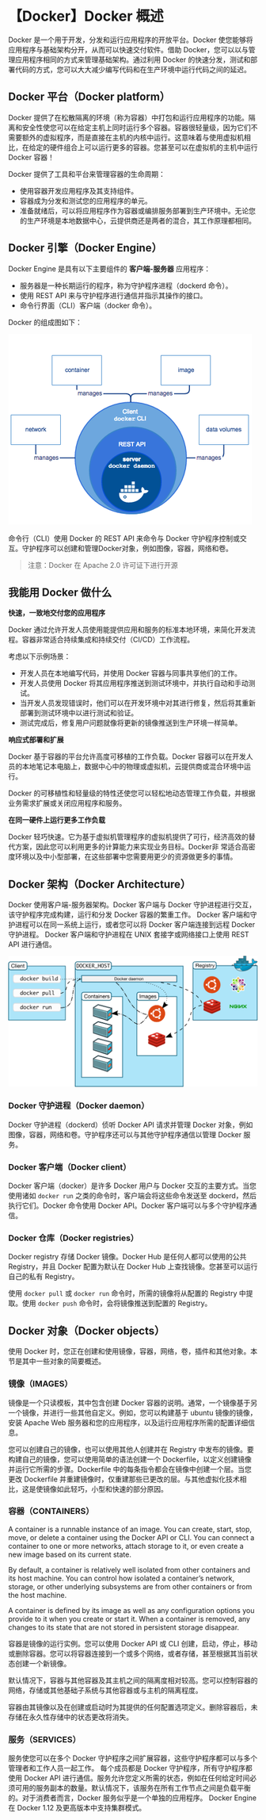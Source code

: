# 【Docker】Docker 概述

 Docker 是一个用于开发，分发和运行应用程序的开放平台。Docker 使您能够将应用程序与基础架构分开，从而可以快速交付软件。借助 Docker，您可以以与管理应用程序相同的方式来管理基础架构。通过利用 Docker 的快速分发，测试和部署代码的方式，您可以大大减少编写代码和在生产环境中运行代码之间的延迟。

## Docker 平台（Docker platform）

Docker 提供了在松散隔离的环境（称为容器）中打包和运行应用程序的功能。隔离和安全性使您可以在给定主机上同时运行多个容器。容器很轻量级，因为它们不需要额外的虚拟程序，而是直接在主机的内核中运行。这意味着与使用虚拟机相比，在给定的硬件组合上可以运行更多的容器。您甚至可以在虚拟机的主机中运行 Docker 容器！

Docker 提供了工具和平台来管理容器的生命周期：

* 使用容器开发应用程序及其支持组件。
* 容器成为分发和测试您的应用程序的单元。
* 准备就绪后，可以将应用程序作为容器或编排服务部署到生产环境中。无论您的生产环境是本地数据中心，云提供商还是两者的混合，其工作原理都相同。

## Docker 引擎（Docker Engine）

Docker Engine 是具有以下主要组件的 **客户端-服务器** 应用程序：

* 服务器是一种长期运行的程序，称为守护程序进程（dockerd 命令）。
* 使用 REST API 来与守护程序进行通信并指示其操作的接口。
* 命令行界面（CLI）客户端（docker 命令）。

Docker 的组成图如下：

![Docker 组成部分][1]

命令行（CLI）使用 Docker 的 REST API 来命令与 Docker 守护程序控制或交互。守护程序可以创建和管理Docker对象，例如图像，容器，网络和卷。

> 注意：Docker 在 Apache 2.0 许可证下进行开源

## 我能用 Docker 做什么

**快速，一致地交付您的应用程序**

Docker 通过允许开发人员使用能提供应用和服务的标准本地环境，来简化开发流程。容器非常适合持续集成和持续交付（CI/CD）工作流程。

考虑以下示例场景：

* 开发人员在本地编写代码，并使用 Docker 容器与同事共享他们的工作。
* 开发人员使用 Docker 将其应用程序推送到测试环境中，并执行自动和手动测试。
* 当开发人员发现错误时，他们可以在开发环境中对其进行修复，然后将其重新部署到测试环境中以进行测试和验证。
* 测试完成后，修复用户问题就像将更新的镜像推送到生产环境一样简单。

**响应式部署和扩展**

Docker 基于容器的平台允许高度可移植的工作负载。Docker 容器可以在开发人员的本地笔记本电脑上，数据中心中的物理或虚拟机，云提供商或混合环境中运行。

Docker 的可移植性和轻量级的特性还使您可以轻松地动态管理工作负载，并根据业务需求扩展或关闭应用程序和服务。

**在同一硬件上运行更多工作负载**

Docker 轻巧快速。它为基于虚拟机管理程序的虚拟机提供了可行，经济高效的替代方案，因此您可以利用更多的计算能力来实现业务目标。Docker非 常适合高密度环境以及中小型部署，在这些部署中您需要用更少的资源做更多的事情。

## Docker 架构（Docker Architecture）

Docker 使用客户端-服务器架构。Docker 客户端与 Docker 守护进程进行交互，该守护程序完成构建，运行和分发 Docker 容器的繁重工作。 Docker 客户端和守护进程可以在同一系统上运行，或者您可以将 Docker 客户端连接到远程 Docker 守护进程。 Docker 客户端和守护进程在 UNIX 套接字或网络接口上使用 REST API 进行通信。

![Docker 架构图][2]

### Docker 守护进程（Docker daemon）

Docker 守护进程（dockerd）侦听 Docker API 请求并管理 Docker 对象，例如图像，容器，网络和卷。守护程序还可以与其他守护程序通信以管理 Docker 服务。

### Docker 客户端（Docker client）

Docker 客户端（docker）是许多 Docker 用户与 Docker 交互的主要方式。当您使用诸如 `docker run` 之类的命令时，客户端会将这些命令发送至 dockerd，然后执行它们。Docker 命令使用 Docker API。Docker 客户端可以与多个守护程序通信。

### Docker 仓库（Docker registries）

Docker registry 存储 Docker 镜像。Docker Hub 是任何人都可以使用的公共 Registry，并且 Docker 配置为默认在 Docker Hub 上查找镜像。您甚至可以运行自己的私有 Registry。

使用 `docker pull` 或 `docker run` 命令时，所需的镜像将从配置的 Registry 中提取。使用 `docker push` 命令时，会将镜像推送到配置的 Registry。

## Docker 对象（Docker objects）

使用 Docker 时，您正在创建和使用镜像，容器，网络，卷，插件和其他对象。本节是其中一些对象的简要概述。

### 镜像（IMAGES）

镜像是一个只读模板，其中包含创建 Docker 容器的说明。通常，一个镜像基于另一个镜像，并进行一些其他自定义。例如，您可以构建基于 ubuntu 镜像的镜像，安装 Apache Web 服务器和您的应用程序，以及运行应用程序所需的配置详细信息。

您可以创建自己的镜像，也可以使用其他人创建并在 Registry 中发布的镜像。要构建自己的镜像，您可以使用简单的语法创建一个 Dockerfile，以定义创建镜像并运行它所需的步骤。Dockerfile 中的每条指令都会在镜像中创建一个层。当您更改 Dockerfile 并重建镜像时，仅重建那些已更改的层。与其他虚拟化技术相比，这是使镜像如此轻巧，小型和快速的部分原因。

### 容器（CONTAINERS）

A container is a runnable instance of an image. You can create, start, stop, move, or delete a container using the Docker API or CLI. You can connect a container to one or more networks, attach storage to it, or even create a new image based on its current state.

By default, a container is relatively well isolated from other containers and its host machine. You can control how isolated a container’s network, storage, or other underlying subsystems are from other containers or from the host machine.

A container is defined by its image as well as any configuration options you provide to it when you create or start it. When a container is removed, any changes to its state that are not stored in persistent storage disappear.

容器是镜像的运行实例。您可以使用 Docker API 或 CLI 创建，启动，停止，移动或删除容器。您可以将容器连接到一个或多个网络，或者存储，甚至根据其当前状态创建一个新镜像。

默认情况下，容器与其他容器及其主机之间的隔离度相对较高。您可以控制容器的网络，存储或其他基础子系统与其他容器或与主机的隔离程度。

容器由其镜像以及在创建或启动时为其提供的任何配置选项定义。删除容器后，未存储在永久性存储中的状态更改将消失。

### 服务（SERVICES）

服务使您可以在多个 Docker 守护程序之间扩展容器，这些守护程序都可以与多个管理者和工作人员一起工作。 每个成员都是 Docker 守护程序，所有守护程序都使用 Docker API 进行通信。服务允许您定义所需的状态，例如在任何给定时间必须可用的服务副本的数量。默认情况下，该服务在所有工作节点之间是负载平衡的。对于消费者而言，Docker 服务似乎是一个单独的应用程序。 Docker Engine 在 Docker 1.12 及更高版本中支持集群模式。

[1]: images/engine-components-flow.png
[2]: images/architecture.svg